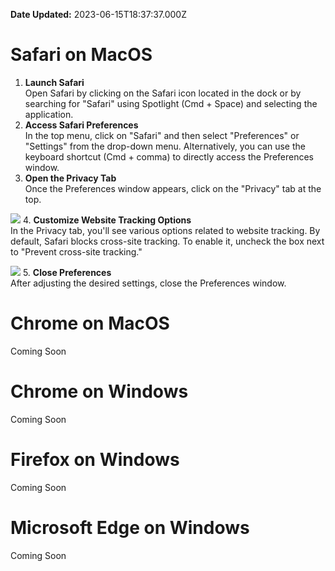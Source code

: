 **Date Updated:** 2023-06-15T18:37:37.000Z

# Safari on MacOS

1. **Launch Safari**  
Open Safari by clicking on the Safari icon located in the dock or by searching for "Safari" using Spotlight (Cmd + Space) and selecting the application.
2. **Access Safari Preferences**  
In the top menu, click on "Safari" and then select "Preferences" or "Settings" from the drop-down menu. Alternatively, you can use the keyboard shortcut (Cmd + comma) to directly access the Preferences window.
3. **Open the Privacy Tab**  
Once the Preferences window appears, click on the "Privacy" tab at the top.  
    
![](https://s3.amazonaws.com/cdn.freshdesk.com/data/helpdesk/attachments/production/155001126903/original/t9DjEvz-StiF4hKtrGhQ8061SFbw1XM9ow.png?1686834080)
4. **Customize Website Tracking Options**  
In the Privacy tab, you'll see various options related to website tracking. By default, Safari blocks cross-site tracking. To enable it, uncheck the box next to "Prevent cross-site tracking."  
    
![](https://s3.amazonaws.com/cdn.freshdesk.com/data/helpdesk/attachments/production/155001127020/original/0qNxY7Sl5uHxCI6iJNaHdPXRyqmcjwbcFQ.png?1686834172)
5. **Close Preferences**  
After adjusting the desired settings, close the Preferences window.
  
  
# Chrome on MacOS

Coming Soon

  
# Chrome on Windows

Coming Soon

  
# Firefox on Windows

Coming Soon

  
# Microsoft Edge on Windows

Coming Soon

  